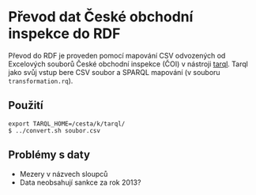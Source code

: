 # Převod dat České obchodní inspekce do RDF

Převod do RDF je proveden pomocí mapování CSV odvozených od Excelových souborů České obchodní inspekce (ČOI) v nástroji [tarql](https://github.com/cygri/tarql).
Tarql jako svůj vstup bere CSV soubor a SPARQL mapování (v souboru `transformation.rq`).

## Použití

```
export TARQL_HOME=/cesta/k/tarql/
$ ../convert.sh soubor.csv
```

## Problémy s daty

* Mezery v názvech sloupců
* Data neobsahují sankce za rok 2013?

